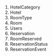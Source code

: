 1. HotelCategory
2. Hotel
3. RoomType
4. Room
5. Users
6. Reservation
7. RoomReserved
8. ReservationStatus
9. ReservationEvent
